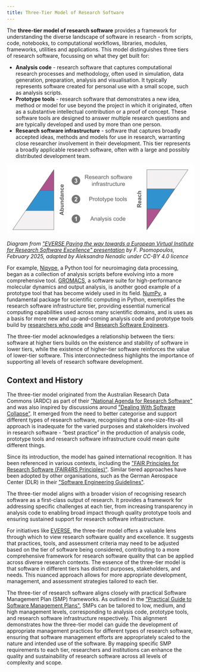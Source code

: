 ```yaml
---
title: Three-Tier Model of Research Software
---
```


The **three-tier model of research software** provides a framework for understanding the diverse landscape of software 
in research - from scripts, code, notebooks, to computational workflows, libraries, modules, frameworks, utilities and applications. 
This model distinguishes three tiers of research software, focussing on what they get built for:

- **Analysis code** - research software that captures computational research processes and methodology, often used in simulation, 
data generation, preparation, analysis and visualisation. It typically represents software created for personal use with a small scope, such as analysis scripts. 
- **Prototype tools** - research software that demonstrates a new idea, method or model for use beyond the project in which it originated,
  often as a substantive intellectual contribution or a proof of concept.
  These software tools are designed to answer multiple research questions and are typically developed and used by more than one person.
- **Research software infrastructure** - software that captures broadly accepted ideas, methods and models for use in research,
  warranting close researcher involvement in their development.
  This tier represents a broadly applicable research software, often with a large and possibly distributed development team.

<img src="/images/3-tier-model.svg" width="1200" alt-text="Three-tier model of research software" />

*Diagram from ["EVERSE Paving the way towards a European Virtual Institute for Research Software Excellence" presentation](https://indico.cern.ch/event/1501988/contributions/6323204/attachments/3016679/5320601/EVERSE_Overview_Slides.pdf) by F. Psomopoulos, February 2025, adapted by Aleksandra Nenadic under CC-BY 4.0 licence*

For example, [Nipype](https://nipype.readthedocs.io/en/latest/), a Python tool for neuroimaging data processing, began as a collection of analysis scripts before evolving into a more comprehensive tool.
[GROMACS](https://www.gromacs.org/), a software suite for high-performance molecular dynamics and output analysis, is another good example of a prototype tool
that has become widely used in its field.
[NumPy](https://doi.org/10.1038/s41586-020-2649-2), a fundamental package for scientific computing in Python, exemplifies the research software infrastructure tier,
providing essential numerical computing capabilities used across many scientific domains, and is uses as a basis for more new and up-and-coming 
analysis code and prototype tools build by [researchers who code](/researcher_who_codes) and [Research Software Engineers](/research_software_engineer).

The three-tier model acknowledges a relationship between the tiers: software at higher tiers builds on the existence and stability of software in lower tiers,
while the existence of higher-tier software reinforces the value of lower-tier software.
This interconnectedness highlights the importance of supporting all levels of research software development.

## Context and History

The three-tier model originated from the Australian Research Data Commons (ARDC) as part of their ["National Agenda for Research Software"](https://doi.org/10.5281/zenodo.6378082) 
and was also inspired by discussions around ["Dealing With Software Collapse"](https://ieeexplore.ieee.org/document/8701540). 
It emerged from the need to better categorise and support different types of research software, recognising that a 
one-size-fits-all approach is inadequate for the varied purposes and stakeholders involved in research software - “best practice” in the production of
analysis code, prototype tools and research software infrastructure could mean quite different things.

Since its introduction, the model has gained international recognition. 
It has been referenced in various contexts, including the ["FAIR Principles for Research Software (FAIR4RS Principles)"](https://doi.org/10.1038/s41597-022-01710-x). 
Similar tiered approaches have been adopted by other organisations, such as the German Aerospace Center (DLR) in their ["Software Engineering Guidelines"](https://doi.org/10.5281/zenodo.1344612).

The three-tier model aligns with a broader vision of recognising research software as a first-class output of research. 
It provides a framework for addressing specific challenges at each tier, from increasing transparency in analysis code 
to enabling broad impact through quality prototype tools and ensuring sustained support for research software infrastructure.

For initiatives like [EVERSE](https://everse.software/), the three-tier model offers a valuable lens through which to view research software quality 
and excellence. It suggests that practices, tools, and assessment criteria may need to be adjusted based on the tier of 
software being considered, contributing to a more comprehensive framework for research software quality that can be applied across diverse research contexts.
The essence of the three-tier model is that software in different tiers has distinct purposes, stakeholders, and needs.
This nuanced approach allows for more appropriate development, management, and assessment strategies tailored to each tier.

The three-tier of research software aligns closely with practical Software Management Plan (SMP) frameworks. 
As outlined in the ["Practical Guide to Software Management Plans"](https://doi.org/10.5281/zenodo.7248877), SMPs can be tailored to low, medium, and high 
management levels, corresponding to analysis code, prototype tools, and research software infrastructure respectively. 
This alignment demonstrates how the three-tier model can guide the development of appropriate management practices for 
different types of research software, ensuring that software management efforts are appropriately scaled to the nature 
and intended use of the software. By mapping specific SMP requirements to each tier, researchers and institutions can 
enhance the quality and sustainability of research software across all levels of complexity and scope.
